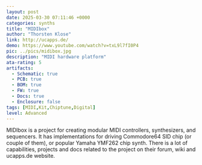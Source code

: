 ```yaml
---
layout: post
date: 2025-03-30 07:11:46 +0000
categories: synths
title: "MIDIbox"
author: "Thorsten Klose"
link: http://ucapps.de/
demo: https://www.youtube.com/watch?v=txL9l7fI0P4
pic: ../pics/midibox.jpg
description: "MIDI hardware platform"
ata-rating: 5
artifacts:
  - Schematic: true
  - PCB: true
  - BOM: true
  - FW: true
  - Docs: true
  - Enclosure: false
tags: [MIDI,Kit,Chiptune,Digital]
level: Advanced
---
```


MIDIbox is a project for creating modular MIDI controllers, synthesizers, and sequencers. It has implementations for driving Commodore64 SID chip (or couple of them), or popular Yamaha YMF262 chip synth. There is a lot of capabilities, projects and docs related to the project on their forum, wiki and ucapps.de website.